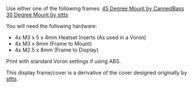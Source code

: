 Use either one of the following frames:
  [45 Degree Mount by CannedBass](https://github.com/VoronDesign/VoronUsers/blob/master/printer_mods/CannedBass/PITFT50_45_degree_mount/STL/PITFT50_45_degree_mount.stl)     
  [30 Degree Mount by sttts](https://github.com/VoronDesign/VoronUsers/blob/master/printer_mods/sttts/Waveshare-5.5-inch-HDMI-AMOLED/STLs/Voron-2.4-Mount-Generisch-v6.stl)
 
You will need the following hardware:
  - 4x M3 x 5 x 4mm Heatset Inserts (As used in a Voron)
  - 4x M3 x 8mm (Frame to Mount)
  - 4x M2.5 x 8mm (Frame to Display)

 Print with standard Voron settings if using ABS. 

This display frame/cover is a derivative of the cover designed originally by [sttts](https://github.com/VoronDesign/VoronUsers/tree/master/printer_mods/sttts/Waveshare-5.5-inch-HDMI-AMOLED).
